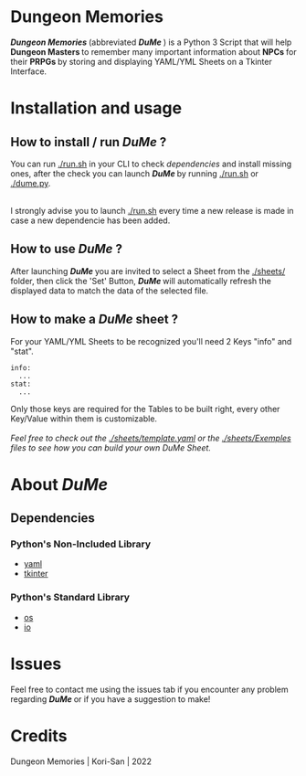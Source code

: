# Dungeon Memories

<i> <b> Dungeon Memories </i> </b> (abbreviated <i> <b> DuMe </i> </b> ) is a Python 3 Script that will help <b> Dungeon Masters </b> to remember many important information about <b> NPCs </b> for their <b> PRPGs </b> by storing and displaying YAML/YML Sheets on a Tkinter Interface. <br>

# Installation and usage

## How to install / run <i> <b> DuMe </i> </b> ?
You can run [./run.sh](https://github.com/Kori-San/dungeon_memories/blob/main/run.sh) in your CLI to check <i> dependencies </i> and install missing ones, after the check you can launch <i> <b> DuMe </i> </b> by running [./run.sh](https://github.com/Kori-San/dungeon_memories/blob/main/run.sh) or [./dume.py](https://github.com/Kori-San/dungeon_memories/blob/main/dume.py). <br> <br>

I strongly advise you to launch [./run.sh](https://github.com/Kori-San/dungeon_memories/blob/main/run.sh) every time a new release is made in case a new dependencie has been added. <br>

## How to use <i> <b> DuMe </i> </b> ?

After launching <i> <b> DuMe </i> </b> you are invited to select a Sheet from the [./sheets/](https://github.com/Kori-San/dungeon_memories/tree/main/sheets) folder, then click the 'Set' Button, <i> <b> DuMe </i> </b> will automatically refresh the displayed data to match the data of the selected file. <br>

## How to make a <i> <b> DuMe </i> </b> sheet ?

For your YAML/YML Sheets to be recognized you'll need 2 Keys "info" and "stat".
```
info:
  ...
stat:
  ...
```
Only those keys are required for the Tables to be built right, every other Key/Value within them is customizable. <br> <br>
<i> Feel free to check out the [./sheets/template.yaml](https://github.com/Kori-San/dungeon_memories/blob/main/sheets/template.yaml) or the [./sheets/Exemples](https://github.com/Kori-San/dungeon_memories/tree/main/sheets/Exemples) files to see how you can build your own DuMe Sheet. </i> <br>

# About <i> <b> DuMe </i> </b>
## Dependencies
###  Python's Non-Included Library
- [yaml](https://pyyaml.org/wiki/PyYAMLDocumentation)
- [tkinter](https://docs.python.org/3/library/tkinter.html)
###  Python's Standard Library
- [os](https://docs.python.org/3/library/os.html)
- [io](https://docs.python.org/3/library/io.html)

# Issues
Feel free to contact me using the issues tab if you encounter any problem regarding <i> <b> DuMe </i> </b> or if you have a suggestion to make!

# Credits
Dungeon Memories | Kori-San | 2022

